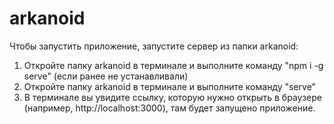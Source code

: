 # arkanoid

Чтобы запустить приложение, запустите сервер из папки arkanoid:

1. Откройте папку arkanoid в терминале и выполните команду "npm i -g serve" (если ранее не устанавливали)
2. Откройте папку arkanoid в терминале и выполните команду "serve"
3. В терминале вы увидите ссылку, которую нужно открыть в браузере (например, http://localhost:3000), там будет запущено приложение.